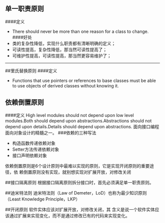 ## 单一职责原则
####定义
- There should never be more than one reason for a class to change.
####好处
- 类的复杂性降低，实现什么职责都有清晰明确的定义；
- 可读性提高，复杂性降低，那当然可读性提高了；
- 可维护性提高，可读性提高，那当然更容易维护了；

---
##里氏替换原则
####定义
- Functions that use pointers or references to base classes must be able to use
  objects of derived classes without knowing it.
  
## 依赖倒置原则
####定义
High level modules should not depend upon low level modules.Both should depend upon
abstractions.Abstractions should not depend upon details.Details should depend upon abstractions.
面向接口编程面向对象设计的精髓之一。
###依赖的三种写法
- 构造函数传递依赖对象
- Setter方法传递依赖对象
- 接口声明依赖对象

依赖倒置原则是6个设计原则中最难以实现的原则，它是实现开闭原则的重要途径，依
赖倒置原则没有实现，就别想实现对扩展开放，对修改关闭

##接口隔离原则
根据接口隔离原则拆分接口时，首先必须满足单一职责原则。

##迪米特法则
迪米特法则（Law of Demeter，LoD）也称为最少知识原则（Least Knowledge
Principle，LKP）

##开闭原则
软件实体应该对扩展开放，对修改关闭，其
含义是说一个软件实体应该通过扩展来实现变化，而不是通过修改已有的代码来实现变化。



















